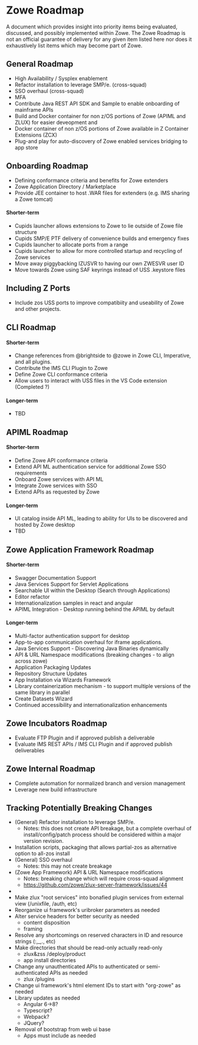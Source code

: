 # Zowe Roadmap

A document which provides insight into priority items being evaluated, discussed, and possibly implemented within Zowe. The Zowe Roadmap is not an official guarantee of delivery for any given item listed here nor does it exhaustively list items which may become part of Zowe.

## General Roadmap
* High Availability / Sysplex enablement
* Refactor installation to leverage SMP/e. (cross-squad)
* SSO overhaul (cross-squad) 
* MFA
* Contribute Java REST API SDK and Sample to enable onboarding of mainframe APIs
* Build and Docker container for non z/OS portions of Zowe (APIML and ZLUX) for easier deveopment and
* Docker container of non z/OS portions of Zowe available in Z Container Extensions (ZCX)
* Plug-and play for auto-discovery of Zowe enabled services bridging to app store

## Onboarding Roadmap
* Defining conformance criteria and benefits for Zowe extenders
* Zowe Application Directory / Marketplace
* Provide JEE container to host .WAR files for extenders (e.g. IMS sharing a Zowe tomcat)
#### Shorter-term
* Cupids launcher allows extensions to Zowe to lie outside of Zowe file structure
* Cupids SMP/E PTF delivery of convenience builds and emergency fixes
* Cupids launcher to allocate ports from a range
* Cupids launcher to allow for more controlled startup and recycling of Zowe services
* Move away piggybacking IZUSVR to having our own ZWESVR user ID
* Move towards Zowe using SAF keyrings instead of USS .keystore files

## Including Z Ports
* Include zos USS ports to improve compatibiity and useability of Zowe and other projects.

## CLI Roadmap
#### Shorter-term
* Change references from @brightside to @zowe in Zowe CLI, Imperative, and all plugins.
* Contribute the IMS CLI Plugin to Zowe
* Define Zowe CLI conformance criteria
* Allow users to interact with USS files in the VS Code extension (Completed ?)
#### Longer-term
* TBD

## APIML Roadmap
#### Shorter-term
* Define Zowe API conformance criteria
* Extend API ML authentication service for additional Zowe SSO requirements
* Onboard Zowe services with API ML
* Integrate Zowe services with SSO
* Extend APIs as requested by Zowe
#### Longer-term
* UI catalog inside API ML, leading to ability for UIs to be discovered and hosted by Zowe desktop
* TBD

## Zowe Application Framework Roadmap
#### Shorter-term
* Swagger Documentation Support
* Java Services Support for Servlet Applications
* Searchable UI within the Desktop (Search through Applications)
* Editor refactor
* Internationalization samples in react and angular
* APIML Integration - Desktop running behind the APIML by default
#### Longer-term
* Multi-factor authentication support for desktop
* App-to-app communication overhaul for iframe applications.
* Java Services Support - Discovering Java Binaries dynamically
* API & URL Namespace modifications (breaking changes - to align across zowe)
* Application Packaging Updates
* Repository Structure Updates
* App Installation via Wizards Framework
* Library containerization mechanism - to support multiple versions of the same library in parallel
* Create Datasets Wizard
* Continued accessibility and internationalization enhancements

## Zowe Incubators Roadmap
* Evaluate FTP Plugin and if approved publish a deliverable
* Evaluate IMS REST APIs / IMS CLI Plugin and if approved publish deliverables

## Zowe Internal Roadmap
* Complete automation for normalized branch and version management
* Leverage new build infrastructure

## Tracking Potentially Breaking Changes
* (General) Refactor installation to leverage SMP/e. 
    - Notes: this does not create API breakage, but a complete overhaul of install/config/patch process should be considered within a major version revision.
* Installation scripts, packaging that allows partial-zos as alternative option to all-zos install
* (General) SSO overhaul 
    - Notes: this may not create breakage
* (Zowe App Framework) API & URL Namespace modifications
    - Notes: breaking change which will require cross-squad alignment
    - https://github.com/zowe/zlux-server-framework/issues/44
* 
* Make zlux "root services" into bonafied plugin services from external view (/unixfile, /auth, etc)
* Reorganize ui framework's uribroker parameters as needed
* Alter service headers for better security as needed
    * content disposition
    * framing
* Resolve any shortcomings on reserved characters in ID and resource strings (:,_,., etc)
* Make directories that should be read-only actually read-only
    * zlux&zss /deploy/product
    * app install directories
* Change any unauthenticated APIs to authenticated or semi-authenticated APIs as needed
    * zlux /plugins
* Change ui framework's html element IDs to start with "org-zowe" as needed
* Library updates as needed
    * Angular 6->8?
    * Typescript?
    * Webpack?
    * JQuery?
* Removal of bootstrap from web ui base
    * Apps must include as needed
